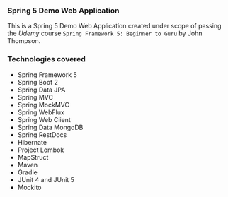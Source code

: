 ### Spring 5 Demo Web Application
This is a Spring 5 Demo Web Application created under scope of passing the _Udemy_ course `Spring Framework 5: Beginner to Guru` by John Thompson.

### Technologies covered
- Spring Framework 5
- Spring Boot 2
- Spring Data JPA
- Spring MVC
- Spring MockMVC
- Spring WebFlux
- Spring Web Client
- Spring Data MongoDB
- Spring RestDocs
- Hibernate
- Project Lombok
- MapStruct
- Maven
- Gradle
- JUnit 4 and JUnit 5
- Mockito